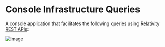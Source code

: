 # Console Infrastructure Queries

A console application that facilitates the following queries using [Relativity REST APIs](https://platform.relativity.com/):

![image](https://github.com/hasack/Console_Infrastructure_Queries/assets/49570285/cc53ac99-d3d4-4f31-925e-2521e5eaab32)

